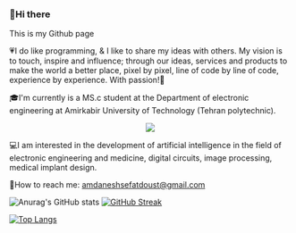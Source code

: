 ### 👋Hi there 
This is my Github page

💗I do like programming, & I like to share my ideas with others. My vision is to touch, inspire and influence; through our ideas, services and products to make the world a better place, pixel by pixel, line of code by line of code, experience by experience. With passion!🙏

🎓I'm currently is a MS.c student at the Department of electronic engineering at Amirkabir University of Technology (Tehran polytechnic).

<p align="center">
  <a href="https://skillicons.dev">
    <img src="https://skillicons.dev/icons?i=vscode,visualstudio,r,qt,py,octave,powershell,ps,linux,git,cpp" />
  </a>
</p>

💻I am interested in the development of artificial intelligence in the field of electronic engineering and medicine, digital circuits, image processing, medical implant design.

📧How to reach me: amdaneshsefatdoust@gmail.com

![Anurag's GitHub stats](https://github-readme-stats.vercel.app/api?username=MohammadAliDaneshSefatDoust&show_icons=true&theme=tokyonight) [![GitHub Streak](https://github-readme-streak-stats.herokuapp.com/?user=MohammadAliDaneshSefatDoust&theme=dark)](https://git.io/streak-stats)

[![Top Langs](https://github-readme-stats.vercel.app/api/top-langs/?username=MohammadAliDaneshSefatDoust&layout=compact)](https://github.com/MohammadAliDaneshSefatDoust/github-readme-stats)

